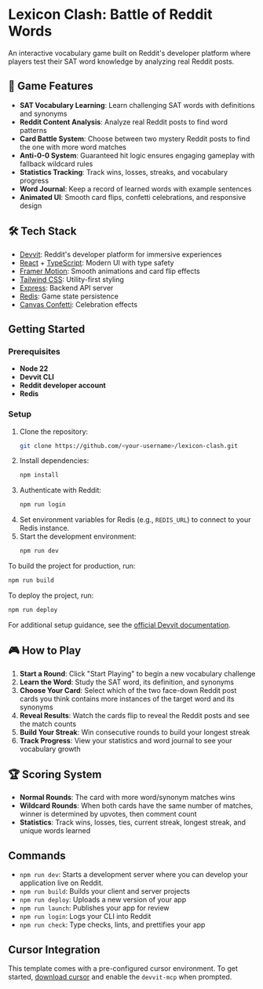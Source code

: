 # Lexicon Clash: Battle of Reddit Words

An interactive vocabulary game built on Reddit's developer platform where players test their SAT word knowledge by analyzing real Reddit posts.

## 🎯 Game Features

- **SAT Vocabulary Learning**: Learn challenging SAT words with definitions and synonyms
- **Reddit Content Analysis**: Analyze real Reddit posts to find word patterns
- **Card Battle System**: Choose between two mystery Reddit posts to find the one with more word matches
- **Anti-0-0 System**: Guaranteed hit logic ensures engaging gameplay with fallback wildcard rules
- **Statistics Tracking**: Track wins, losses, streaks, and vocabulary progress
- **Word Journal**: Keep a record of learned words with example sentences
- **Animated UI**: Smooth card flips, confetti celebrations, and responsive design

## 🛠️ Tech Stack

- [Devvit](https://developers.reddit.com/): Reddit's developer platform for immersive experiences
- [React](https://react.dev/) + [TypeScript](https://www.typescriptlang.org/): Modern UI with type safety
- [Framer Motion](https://www.framer.com/motion/): Smooth animations and card flip effects
- [Tailwind CSS](https://tailwindcss.com/): Utility-first styling
- [Express](https://expressjs.com/): Backend API server
- [Redis](https://redis.io/): Game state persistence
- [Canvas Confetti](https://www.npmjs.com/package/canvas-confetti): Celebration effects

## Getting Started

### Prerequisites

- **Node 22**
- **Devvit CLI**
- **Reddit developer account**
- **Redis**

### Setup

1. Clone the repository:
   ```bash
   git clone https://github.com/<your-username>/lexicon-clash.git
   ```
2. Install dependencies:
   ```bash
   npm install
   ```
3. Authenticate with Reddit:
   ```bash
   npm run login
   ```
4. Set environment variables for Redis (e.g., `REDIS_URL`) to connect to your Redis instance.
5. Start the development environment:
   ```bash
   npm run dev
   ```

To build the project for production, run:

```bash
npm run build
```

To deploy the project, run:

```bash
npm run deploy
```

For additional setup guidance, see the [official Devvit documentation](https://developers.reddit.com/docs/devvit).

## 🎮 How to Play

1. **Start a Round**: Click "Start Playing" to begin a new vocabulary challenge
2. **Learn the Word**: Study the SAT word, its definition, and synonyms
3. **Choose Your Card**: Select which of the two face-down Reddit post cards you think contains more instances of the target word and its synonyms
4. **Reveal Results**: Watch the cards flip to reveal the Reddit posts and see the match counts
5. **Build Your Streak**: Win consecutive rounds to build your longest streak
6. **Track Progress**: View your statistics and word journal to see your vocabulary growth

## 🏆 Scoring System

- **Normal Rounds**: The card with more word/synonym matches wins
- **Wildcard Rounds**: When both cards have the same number of matches, winner is determined by upvotes, then comment count
- **Statistics**: Track wins, losses, ties, current streak, longest streak, and unique words learned

## Commands

- `npm run dev`: Starts a development server where you can develop your application live on Reddit.
- `npm run build`: Builds your client and server projects
- `npm run deploy`: Uploads a new version of your app
- `npm run launch`: Publishes your app for review
- `npm run login`: Logs your CLI into Reddit
- `npm run check`: Type checks, lints, and prettifies your app

## Cursor Integration

This template comes with a pre-configured cursor environment. To get started, [download cursor](https://www.cursor.com/downloads) and enable the `devvit-mcp` when prompted.
